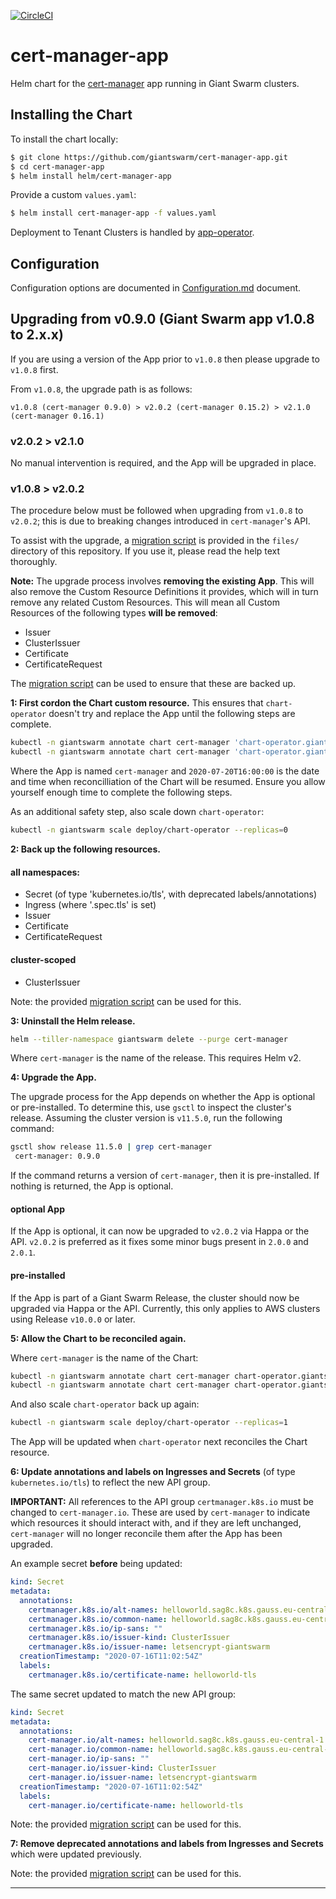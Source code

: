 [![CircleCI](https://circleci.com/gh/giantswarm/cert-manager-app.svg?style=shield)](https://circleci.com/gh/giantswarm/cert-manager-app)

# cert-manager-app

Helm chart for the [cert-manager](https://cert-manager.io/) app running in Giant Swarm clusters.

## Installing the Chart

To install the chart locally:

```bash
$ git clone https://github.com/giantswarm/cert-manager-app.git
$ cd cert-manager-app
$ helm install helm/cert-manager-app
```

Provide a custom `values.yaml`:

```bash
$ helm install cert-manager-app -f values.yaml
```

Deployment to Tenant Clusters is handled by [app-operator](https://github.com/giantswarm/app-operator).

## Configuration

Configuration options are documented in [Configuration.md](helm/cert-manager-app/Configuration.md) document.

## Upgrading from v0.9.0 (Giant Swarm app v1.0.8 to 2.x.x)

If you are using a version of the App prior to `v1.0.8` then please upgrade to `v1.0.8` first.

From `v1.0.8`, the upgrade path is as follows:

`v1.0.8 (cert-manager 0.9.0) > v2.0.2 (cert-manager 0.15.2) > v2.1.0 (cert-manager 0.16.1)`

### v2.0.2 > v2.1.0

No manual intervention is required, and the App will be upgraded in place.

### v1.0.8 > v2.0.2

The procedure below must be followed when upgrading from `v1.0.8` to `v2.0.2`; this is due to breaking changes introduced in `cert-manager`'s API.

To assist with the upgrade, a [migration script](files/migrate-v090-to-v200.sh) is provided in the `files/` directory of this repository. If you use it, please read the help text thoroughly.

**Note:** The upgrade process involves **removing the existing App**. This will also remove the Custom Resource Definitions it provides, which will in turn remove any related Custom Resources.
This will mean all Custom Resources of the following types **will be removed**:

- Issuer
- ClusterIssuer
- Certificate
- CertificateRequest

The [migration script](files/migrate-v090-to-v200.sh) can be used to ensure that these are backed up.

**1: First cordon the Chart custom resource.** This ensures that `chart-operator` doesn't try and replace the App until the following steps are complete.

```bash
kubectl -n giantswarm annotate chart cert-manager 'chart-operator.giantswarm.io/cordon-reason'='Update in progress'
kubectl -n giantswarm annotate chart cert-manager 'chart-operator.giantswarm.io/cordon-until'='2020-07-20T16:00:00'
```

Where the App is named `cert-manager` and `2020-07-20T16:00:00` is the date and time when reconcilliation of the Chart will be resumed. Ensure you allow yourself enough time to complete the following steps.

As an additional safety step, also scale down `chart-operator`:

```bash
kubectl -n giantswarm scale deploy/chart-operator --replicas=0
```

**2: Back up the following resources.**

#### all namespaces:

- Secret (of type 'kubernetes.io/tls', with deprecated labels/annotations)
- Ingress (where '.spec.tls' is set)
- Issuer
- Certificate
- CertificateRequest

#### cluster-scoped

- ClusterIssuer

Note: the provided [migration script](files/migrate-v090-to-v200.sh) can be used for this.

**3: Uninstall the Helm release.**

```bash
helm --tiller-namespace giantswarm delete --purge cert-manager
```

Where `cert-manager` is the name of the release. This requires Helm v2.

**4: Upgrade the App.**

The upgrade process for the App depends on whether the App is optional or pre-installed. To determine this, use `gsctl` to inspect the cluster's release.
Assuming the cluster version is `v11.5.0`, run the following command:

```bash
gsctl show release 11.5.0 | grep cert-manager
 cert-manager: 0.9.0
```

If the command returns a version of `cert-manager`, then it is pre-installed. If nothing is returned, the App is optional.

#### optional App

If the App is optional, it can now be upgraded to `v2.0.2` via Happa or the API. `v2.0.2` is preferred as it fixes some minor bugs present in `2.0.0` and `2.0.1`.

#### pre-installed

If the App is part of a Giant Swarm Release, the cluster should now be upgraded via Happa or the API. Currently, this only applies to AWS clusters using Release `v10.0.0` or later.

**5: Allow the Chart to be reconciled again.**

Where `cert-manager` is the name of the Chart:

```bash
kubectl -n giantswarm annotate chart cert-manager chart-operator.giantswarm.io/cordon-reason-
kubectl -n giantswarm annotate chart cert-manager chart-operator.giantswarm.io/cordon-until-
```

And also scale `chart-operator` back up again:

```bash
kubectl -n giantswarm scale deploy/chart-operator --replicas=1
```

The App will be updated when `chart-operator` next reconciles the Chart resource.

**6: Update annotations and labels on Ingresses and Secrets** (of type `kubernetes.io/tls`) to reflect the new API group.

**IMPORTANT:** All references to the API group `certmanager.k8s.io` must be changed to `cert-manager.io`. These are used by `cert-manager` to indicate which resources it should interact with, and if they are left unchanged, `cert-manager` will no longer reconcile them after the App has been upgraded.

An example secret **before** being updated:

```yaml
kind: Secret
metadata:
  annotations:
    certmanager.k8s.io/alt-names: helloworld.sag8c.k8s.gauss.eu-central-1.aws.gigantic.io
    certmanager.k8s.io/common-name: helloworld.sag8c.k8s.gauss.eu-central-1.aws.gigantic.io
    certmanager.k8s.io/ip-sans: ""
    certmanager.k8s.io/issuer-kind: ClusterIssuer
    certmanager.k8s.io/issuer-name: letsencrypt-giantswarm
  creationTimestamp: "2020-07-16T11:02:54Z"
  labels:
    certmanager.k8s.io/certificate-name: helloworld-tls
```

The same secret updated to match the new API group:

```yaml
kind: Secret
metadata:
  annotations:
    cert-manager.io/alt-names: helloworld.sag8c.k8s.gauss.eu-central-1.aws.gigantic.io
    cert-manager.io/common-name: helloworld.sag8c.k8s.gauss.eu-central-1.aws.gigantic.io
    cert-manager.io/ip-sans: ""
    cert-manager.io/issuer-kind: ClusterIssuer
    cert-manager.io/issuer-name: letsencrypt-giantswarm
  creationTimestamp: "2020-07-16T11:02:54Z"
  labels:
    cert-manager.io/certificate-name: helloworld-tls
```

Note: the provided [migration script](files/migrate-v090-to-v200.sh) can be used for this.

**7: Remove deprecated annotations and labels from Ingresses and Secrets** which were updated previously.

Note: the provided [migration script](files/migrate-v090-to-v200.sh) can be used for this.

---

[app-operator]: https://github.com/giantswarm/app-operator
[cluster-operator]: https://github.com/giantswarm/cluster-operator
[default-catalog]: https://github.com/giantswarm/default-catalog
[default-test-catalog]: https://github.com/giantswarm/default-test-catalog
[cert-manager]: https://github.com/jetstack/cert-manager
